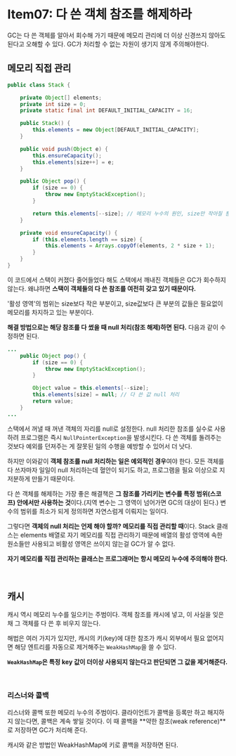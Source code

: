 # Item07: 다 쓴 객체 참조를 해제하라

GC는 다 쓴 객체를 알아서 회수해 가기 때문에 메모리 관리에 더 이상 신경쓰지 않아도 된다고 오해할 수 있다. GC가 처리할 수 없는 자원이 생기지 않게 주의해야한다.

## 메모리 직접 관리

~~~java
public class Stack {

    private Object[] elements;
    private int size = 0;
    private static final int DEFAULT_INITIAL_CAPACITY = 16;

    public Stack() {
        this.elements = new Object[DEFAULT_INITIAL_CAPACITY];
    }

    public void push(Object e) {
        this.ensureCapacity();
        this.elements[size++] = e;
    }

    public Object pop() {
        if (size == 0) {
            throw new EmptyStackException();
        }

        return this.elements[--size]; // 메모리 누수의 원인, size만 작아질 뿐 elements의 크기는 그대로
    }

    private void ensureCapacity() {
        if (this.elements.length == size) {
            this.elements = Arrays.copyOf(elements, 2 * size + 1);
        }
    }
}
~~~

이 코드에서 스택이 커졌다 줄어들었다 해도 스택에서 깨내진 객체들은 GC가 회수하지 않는다. 왜냐하면 **스택이 객체들의 다 쓴 참조를 여전히 갖고 있기 때문이다.**

'활성 영역'의 범위는 size보다 작은 부분이고, size값보다 큰 부분의 값들은 필요없이 메모리를 차지하고 있는 부분이다.

**해결 방법으로는 해당 참조를 다 썼을 때 null 처리(참조 해제)하면 된다.** 다음과 같이 수정하면 된다.

~~~java
...
    public Object pop() {
        if (size == 0) {
            throw new EmptyStackException();
        }

        Object value = this.elements[--size];
        this.elements[size] = null; // 다 쓴 값 null 처리
        return value;
    }
...
~~~

스택에서 꺼낼 때 꺼낸 객체의 자리를 null로 설정한다. null 처리한 참조를 실수로 사용하려 프로그램은 즉시 `NullPointerException`을 발생시킨다. 다 쓴 객체를 돌려주는 것보다 예외를 던져주는 게 잘못된 일의 수행을 예방할 수 있어서 더 낫다.

하지만 이와같이 **객체 참조를 null 처리하는 일은 예외적인 경우**여야 한다. 모든 객체를 다 쓰자마자 일일이 null 처리하는데 혈안이 되기도 하고, 프로그램을 필요 이상으로 지저분하게 만들기 때문이다.

다 쓴 객체를 해제하는 가장 좋은 해결책은 **그 참조를 가리키는 변수를 특정 범위(스코프) 안에서만 사용하는 것**이다.(지역 변수는 그 영역이 넘어가면 GC의 대상이 된다.) 변수의 범위를 최소가 되게 정의하면 자연스럼게 이뤄지는 일이다.

그렇다면 **객체의 null 처리는 언제 해야 할까? 메모리를 직접 관리할 때**이다. Stack 클래스는 elements 배열로 자기 메모리를 직접 관리하기 때문에 배열의 활성 영역에 속한 원소들만 사용되고 비활성 영역은 쓰이지 않는걸 GC가 알 수 없다.

**자기 메모리를 직접 관리하는 클래스는 프로그래머는 항시 메모리 누수에 주의해야 한다.**

</br >

## 캐시

캐시 역시 메모리 누수를 일으키는 주범이다. 객체 참조를 캐시에 넣고, 이 사실을 잊은 채 그 객체를 다 쓴 후 비우지 않는다.

해법은 여러 가지가 있지만, 캐시의 키(key)에 대한 참조가 캐시 외부에서 필요 없어지면 해당 엔트리를 자동으로 제거해주는 `WeakHashMap`을 쓸 수 있다.

**`WeakHashMap`은 특정 key 값이 더이상 사용되지 않는다고 판단되면 그 값을 제거해준다.**

</br >

### 리스너와 콜백

리스너와 콜백 또한 메모리 누수의 주범이다. 클라이언트가 콜백을 등록만 하고 해지하지 않는다면, 콜백은 계속 쌓일 것이다. 이 때 콜백을 **약한 참조(weak reference)**로 저장하면 GC가 처리해 준다.

캐시와 같은 방법인 WeakHashMap에 키로 콜백을 저장하면 된다.

